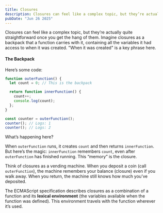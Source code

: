 ```yaml
---
title: Closures
description: Closures can feel like a complex topic, but they’re actually quite straightforward once you get the hang of them. Imagine closures as a backpack that a function carries with it, containing all the variables it had access to when it was created. Let's unpack this concept with a simple example.
pubDate: "Jun 26 2025"
---
```


Closures can feel like a complex topic, but they’re actually quite straightforward once you get the hang of them. Imagine closures as a backpack that a function carries with it, containing all the variables it had access to when it was created. "When it was created" is a key phrase here.

#### The Backpack

Here’s some code:

```javascript
function outerFunction() {
  let count = 0; // This is the backpack

  return function innerFunction() {
    count++;
    console.log(count);
  };
}

const counter = outerFunction();
counter(); // Logs: 1
counter(); // Logs: 2
```

What’s happening here?

When `outerFunction` runs, it creates `count` and then returns `innerFunction`. But here’s the magic: `innerFunction` remembers `count`, even after `outerFunction` has finished running. This “memory” is the closure.

Think of closures as a vending machine. When you deposit a coin (call `outerFunction`), the machine remembers your balance (closure) even if you walk away. When you return, the machine still knows how much you’ve deposited.

The ECMAScript specification describes closures as a combination of a function and its **lexical environment** (the variables available when the function was defined). This environment travels with the function wherever it’s used.
